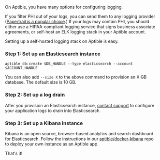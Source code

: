 On Aptible, you have many options for configuring logging.

If you filter PHI out of your logs, you can send them to any logging provider ([Papertrail is a popular choice](/topics/paas/how-to-set-up-papertrail).) If your logs may contain PHI, you should either use a HIPAA-compliant logging service that signs business associate agreements, or self-host an ELK logging stack in your Aptible account.

Setting up a self-hosted logging stack on Aptible is easy.

### Step 1: Set up an Elasticsearch instance

    aptible db:create $DB_HANDLE --type elasticsearch --account $ACCOUNT_HANDLE

You can also add `--size X` to the above command to provision an X GB database. The default size is 10 GB.

### Step 2: Set up a log drain

After you provision an Elasticsearch instance, [contact support](https://support.aptible.com/contact) to configure your application logs to drain into  Elasticsearch.

### Step 3: Set up a Kibana instance

Kibana is an open source, browser-based analytics and search dashboard for Elasticsearch. Follow the instructions in our [aptible/docker-kibana](https://github.com/aptible/docker-kibana) repo to deploy your own instance as an Aptible app.

That's it!
